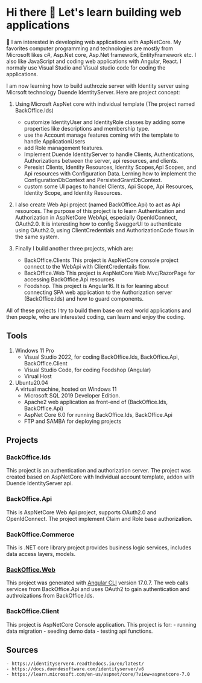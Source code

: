 # Hi there 👋 Let's learn building web applications

🤔 I am interested in developing web applications with AspNetCore. My favorites computer programming and technologies are mostly from Microsoft likes c#, Asp.Net core, Asp.Net framework, EntityFramework etc. I also like JavaScript and coding web applications with Angular, React. I normaly use Visual Studio and Visual studio code for coding the applications.

I am now learning how to build authrozie server with Identity server using Micrsoft technology Duende IdentityServer. Here are project concept:

1. Using Microsft AspNet core with individual template (The project named BackOffice.Ids)

   - customize IdentityUser and IdentityRole classes by adding some properties like descriptions and membership type.
   - use the Account manage features coming with the template to handle ApplicationUsers
   - add Role management features.
   - Implement Duende IdentityServer to handle Clients, Authentications, Authorizations between the server, api resources, and clients.
   - Peresist Clients, Identity Resources, Identity Scopes,Api Scopes, and Api resources with Configuration Data. Lerning how to implement the ConfigurationDbContext and PersistedGrantDbContext.
   - custom some UI pages to handel Clients, Api Scope, Api Resources, Identity Scope, and Identity Resources.

2. I also create Web Api project (named BackOffice.Api) to act as Api resources. The purpose of this project is to learn Authentication and Authorization in AspNetCore WebApi, especially OpenIdConnect, OAuth2.0. It is interesting how to config SwaggerUI to authenticate using OAuth2.0, using ClientCredentials and AuthorizationCode flows in the same system.

3. Finally I build another three projects, which are:
   - BackOffice.Clients This project is AspNetCore console project connect to the WebApi with ClientCredentails flow.
   - BackOffice.Web This project is AspNetCore Web Mvc/RazorPage for accessing BackOffice.Api resources
   - Foodshop. This project is Angular16. It is for leaning about connecting SPA web application to the Authorization server (BackOffice.Ids) and how to guard components.

All of these projects I try to build them base on real world applications and then people, who are interested coding, can learn and enjoy the coding.

## Tools

1. Windows 11 Pro
   - Visual Studio 2022, for coding BackOffice.Ids, BackOffice.Api, BackOffice.Client
   - Visual Studio Code, for coding Foodshop (Angular)
   - Virual Host
2. Ubuntu20.04  
   A virtual machine, hosted on Windows 11
   - Microsoft SQL 2019 Developer Edition.
   - Apache2 web application as front-end of (BackOffice.Ids, BackOffice.Api)
   - AspNet Core 6.0 for running BackOffice.Ids, BackOffice.Api
   - FTP and SAMBA for deploying projects

## Projects

### BackOffice.Ids

This project is an authentication and authorization server. The project was created based on AspNetCore with Individual account template,
addon with Duende IdentityServer api.

### BackOffice.Api

This is AspNetCore Web Api project, supports OAuth2.0 and OpenIdConnect. The project implement Claim and Role base authorization.

### BackOffice.Commerce

This is .NET core library project provides business logic services, includes data access layers, models.

### [BackOffice.Web](/BackOfficeNg.md)

This project was generated with [Angular CLI](https://github.com/angular/angular-cli) version 17.0.7.
The web calls services from BackOffice.Api and uses OAuth2 to gain authentication and authroizations from BackOffice.Ids.

### BackOffice.Client

This project is AspNetCore Console application. This project is for: - running data migration - seeding demo data - testing api functions.

## Sources

    - https://identityserver4.readthedocs.io/en/latest/
    - https://docs.duendesoftware.com/identityserver/v6
    - https://learn.microsoft.com/en-us/aspnet/core/?view=aspnetcore-7.0

<!--
**YuthanaR/YuthanaR** is a ✨ _special_ ✨ repository because its `README.md` (this file) appears on your GitHub profile.

Here are some ideas to get you started:

- 🔭 I’m currently working on ...
- 🌱 I’m currently learning ...
- 👯 I’m looking to collaborate on ...
- 🤔 I’m looking for help with ...
- 💬 Ask me about ...
- 📫 How to reach me: ...
- 😄 Pronouns: ...
- ⚡ Fun fact: ...

<picture>
 <source media="(prefers-color-scheme: dark)" srcset="./assets/1.jpg">
 <source media="(prefers-color-scheme: light)" srcset="./assets/1.jpg">
 <img alt="YOUR-ALT-TEXT" src="./assets/1.jpg">
</picture>
-->
